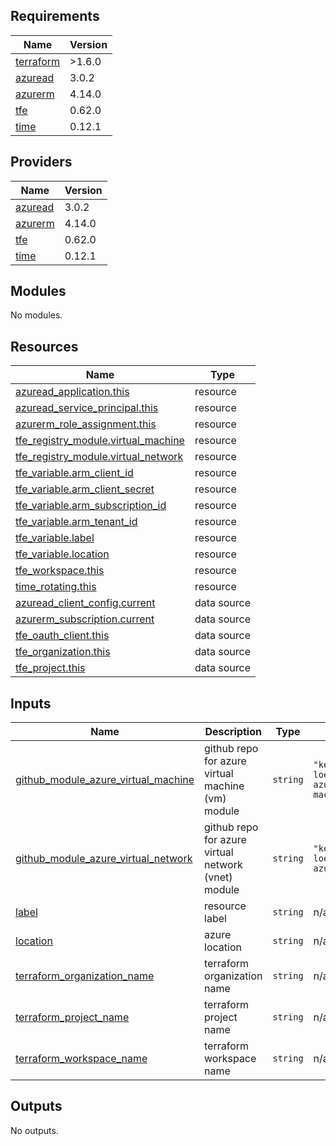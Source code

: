 ## Requirements

| Name | Version |
|------|---------|
| <a name="requirement_terraform"></a> [terraform](#requirement\_terraform) | >1.6.0 |
| <a name="requirement_azuread"></a> [azuread](#requirement\_azuread) | 3.0.2 |
| <a name="requirement_azurerm"></a> [azurerm](#requirement\_azurerm) | 4.14.0 |
| <a name="requirement_tfe"></a> [tfe](#requirement\_tfe) | 0.62.0 |
| <a name="requirement_time"></a> [time](#requirement\_time) | 0.12.1 |

## Providers

| Name | Version |
|------|---------|
| <a name="provider_azuread"></a> [azuread](#provider\_azuread) | 3.0.2 |
| <a name="provider_azurerm"></a> [azurerm](#provider\_azurerm) | 4.14.0 |
| <a name="provider_tfe"></a> [tfe](#provider\_tfe) | 0.62.0 |
| <a name="provider_time"></a> [time](#provider\_time) | 0.12.1 |

## Modules

No modules.

## Resources

| Name | Type |
|------|------|
| [azuread_application.this](https://registry.terraform.io/providers/hashicorp/azuread/3.0.2/docs/resources/application) | resource |
| [azuread_service_principal.this](https://registry.terraform.io/providers/hashicorp/azuread/3.0.2/docs/resources/service_principal) | resource |
| [azurerm_role_assignment.this](https://registry.terraform.io/providers/hashicorp/azurerm/4.14.0/docs/resources/role_assignment) | resource |
| [tfe_registry_module.virtual_machine](https://registry.terraform.io/providers/hashicorp/tfe/0.62.0/docs/resources/registry_module) | resource |
| [tfe_registry_module.virtual_network](https://registry.terraform.io/providers/hashicorp/tfe/0.62.0/docs/resources/registry_module) | resource |
| [tfe_variable.arm_client_id](https://registry.terraform.io/providers/hashicorp/tfe/0.62.0/docs/resources/variable) | resource |
| [tfe_variable.arm_client_secret](https://registry.terraform.io/providers/hashicorp/tfe/0.62.0/docs/resources/variable) | resource |
| [tfe_variable.arm_subscription_id](https://registry.terraform.io/providers/hashicorp/tfe/0.62.0/docs/resources/variable) | resource |
| [tfe_variable.arm_tenant_id](https://registry.terraform.io/providers/hashicorp/tfe/0.62.0/docs/resources/variable) | resource |
| [tfe_variable.label](https://registry.terraform.io/providers/hashicorp/tfe/0.62.0/docs/resources/variable) | resource |
| [tfe_variable.location](https://registry.terraform.io/providers/hashicorp/tfe/0.62.0/docs/resources/variable) | resource |
| [tfe_workspace.this](https://registry.terraform.io/providers/hashicorp/tfe/0.62.0/docs/resources/workspace) | resource |
| [time_rotating.this](https://registry.terraform.io/providers/hashicorp/time/0.12.1/docs/resources/rotating) | resource |
| [azuread_client_config.current](https://registry.terraform.io/providers/hashicorp/azuread/3.0.2/docs/data-sources/client_config) | data source |
| [azurerm_subscription.current](https://registry.terraform.io/providers/hashicorp/azurerm/4.14.0/docs/data-sources/subscription) | data source |
| [tfe_oauth_client.this](https://registry.terraform.io/providers/hashicorp/tfe/0.62.0/docs/data-sources/oauth_client) | data source |
| [tfe_organization.this](https://registry.terraform.io/providers/hashicorp/tfe/0.62.0/docs/data-sources/organization) | data source |
| [tfe_project.this](https://registry.terraform.io/providers/hashicorp/tfe/0.62.0/docs/data-sources/project) | data source |

## Inputs

| Name | Description | Type | Default | Required |
|------|-------------|------|---------|:--------:|
| <a name="input_github_module_azure_virtual_machine"></a> [github\_module\_azure\_virtual\_machine](#input\_github\_module\_azure\_virtual\_machine) | github repo for azure virtual machine (vm) module | `string` | `"kevin-loehfelm/terraform-azurerm-virtual-machine"` | no |
| <a name="input_github_module_azure_virtual_network"></a> [github\_module\_azure\_virtual\_network](#input\_github\_module\_azure\_virtual\_network) | github repo for azure virtual network (vnet) module | `string` | `"kevin-loehfelm/terraform-azurerm-vnet"` | no |
| <a name="input_label"></a> [label](#input\_label) | resource label | `string` | n/a | yes |
| <a name="input_location"></a> [location](#input\_location) | azure location | `string` | n/a | yes |
| <a name="input_terraform_organization_name"></a> [terraform\_organization\_name](#input\_terraform\_organization\_name) | terraform organization name | `string` | n/a | yes |
| <a name="input_terraform_project_name"></a> [terraform\_project\_name](#input\_terraform\_project\_name) | terraform project name | `string` | n/a | yes |
| <a name="input_terraform_workspace_name"></a> [terraform\_workspace\_name](#input\_terraform\_workspace\_name) | terraform workspace name | `string` | n/a | yes |

## Outputs

No outputs.
